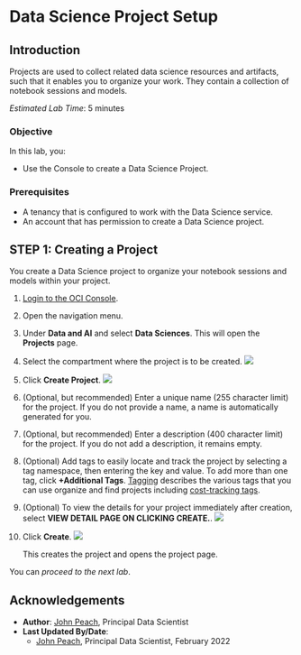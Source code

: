 # Data Science Project Setup

## Introduction

Projects are used to collect related data science resources and artifacts, such that it enables you to organize your work. They contain a collection of notebook sessions and models.

*Estimated Lab Time*: 5 minutes

### Objective
In this lab, you:
* Use the Console to create a Data Science Project.

### Prerequisites

* A tenancy that is configured to work with the Data Science service.
* An account that has permission to create a Data Science project.

## **STEP 1:** Creating a Project

You create a Data Science project to organize your notebook sessions and models within your project.

1. [Login to the OCI Console](https://www.oracle.com/cloud/sign-in.html).
1. Open the navigation menu.
1. Under **Data and AI** and select **Data Sciences**. This will open the **Projects** page.
1. Select the compartment where the project is to be created.
    ![](../speed-up-ds-with-the-ads-sdk/images/compartment.png)
1. Click **Create Project**.
    ![](../speed-up-ds-with-the-ads-sdk/images/create-project.png)
1. (Optional, but recommended) Enter a unique name (255 character limit) for the project. If you do not provide a name, a name is automatically generated for you.
1. (Optional, but recommended) Enter a description (400 character limit) for the project. If you do not add a description, it remains empty.
1. (Optional) Add tags to easily locate and track the project by selecting a tag namespace, then entering the key and value. To add more than one tag, click **+Additional Tags**. [Tagging](https://docs.cloud.oracle.com/iaas/Content/Tagging/Concepts/taggingoverview.htm) describes the various tags that you can use organize and find projects including [cost-tracking tags](https://docs.cloud.oracle.com/iaas/Content/Tagging/Tasks/usingcosttrackingtags.htm).
1. (Optional) To view the details for your project immediately after creation, select **VIEW DETAIL PAGE ON CLICKING CREATE.**.
    ![](./../speed-up-ds-with-the-ads-sdk/images/create-project2.png)

1. Click **Create**.
    ![](./../speed-up-ds-with-the-ads-sdk/images/ds-project.png)

    This creates the project and opens the project page.

You can *proceed to the next lab*.

## Acknowledgements

* **Author**: [John Peach](https://www.linkedin.com/in/jpeach/), Principal Data Scientist
* **Last Updated By/Date**:
    * [John Peach](https://www.linkedin.com/in/jpeach/), Principal Data Scientist, February 2022

